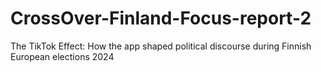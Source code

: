 # CrossOver-Finland-Focus-report-2
The TikTok Effect: How the app shaped political discourse during Finnish European elections 2024
